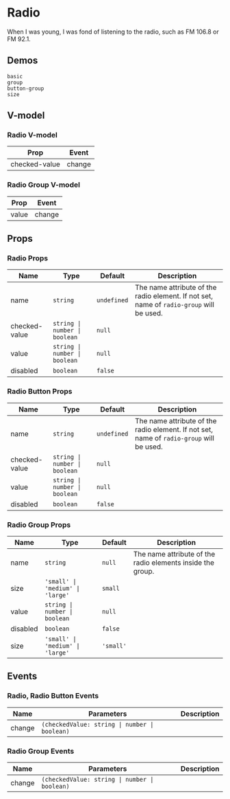 # Radio
<!--single-column-->
When I was young, I was fond of listening to the radio, such as FM 106.8 or FM 92.1.
## Demos
```demo
basic
group
button-group
size
```
## V-model
### Radio V-model
|Prop|Event|
|-|-|
|checked-value|change|

### Radio Group V-model
|Prop|Event|
|-|-|
|value|change|

## Props
### Radio Props
|Name|Type|Default|Description|
|-|-|-|-|
|name|`string`|`undefined`|The name attribute of the radio element. If not set, name of `radio-group` will be used.|
|checked-value|`string \| number \| boolean`|`null`||
|value|`string \| number \| boolean`|`null`||
|disabled|`boolean`|`false`||

### Radio Button Props
|Name|Type|Default|Description|
|-|-|-|-|
|name|`string`|`undefined`|The name attribute of the radio element. If not set, name of `radio-group` will be used.|
|checked-value|`string \| number \| boolean`|`null`||
|value|`string \| number \| boolean`|`null`||
|disabled|`boolean`|`false`||

### Radio Group Props
|Name|Type|Default|Description|
|-|-|-|-|
|name|`string`|`null`|The name attribute of the radio elements inside the group.|
|size|`'small' \| 'medium' \| 'large'`|`small`||
|value|`string \| number \| boolean`|`null`||
|disabled|`boolean`|`false`||
|size|`'small' \| 'medium' \| 'large'`|`'small'`||

## Events
### Radio, Radio Button Events
|Name|Parameters|Description|
|-|-|-|
|change|`(checkedValue: string \| number \| boolean)`||

### Radio Group Events
|Name|Parameters|Description|
|-|-|-|
|change|`(checkedValue: string \| number \| boolean)`||
